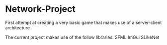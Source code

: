 # Network-Project
First attempt at creating a very basic game that makes use of a server-client architecture 

The current project makes use of the follow libraries:
SFML
ImGui
SLikeNet
